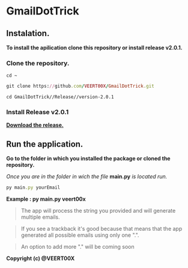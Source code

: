 # GmailDotTrick


## Instalation.

**To install the apilication clone this repository or install release v2.0.1.**

### Clone the repository.

```shell
cd ~
```
```ruby
git clone https://github.com/VEERT00X/GmailDotTrick.git
```
```shell
cd GmailDotTrick//Release//version-2.0.1
```

### Install Release v2.0.1

**[Download the release.](https://github.com/VEERT00X/GmailDotTrick/releases/tag/2.1)**

## Run the application.

**Go to the folder in which you installed the package or cloned the repository.**

_Once you are in the folder in wich the file_ **main.py** _is located run._

```ruby
py main.py yourEmail
```
**Example : py main.py veert00x**

> The app will process the string you provided and will generate multiple emails.

> If you see a trackback it's good because that means that the app generated all possible emails using only one ".".

> An option to add more "." will be coming soon

**Copyright (c) @VEERT00X**
